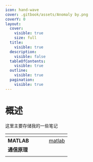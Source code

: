 ```yaml
---
icon: hand-wave
cover: .gitbook/assets/Anomaly by.png
coverY: 0
layout:
  cover:
    visible: true
    size: full
  title:
    visible: true
  description:
    visible: false
  tableOfContents:
    visible: true
  outline:
    visible: true
  pagination:
    visible: true
---
```


# 概述

这里主要存储我的一些笔记

<table data-view="cards"><thead><tr><th></th><th></th><th data-hidden data-card-cover data-type="files"></th><th data-hidden></th><th data-hidden data-card-target data-type="content-ref"></th></tr></thead><tbody><tr><td><strong>MATLAB</strong></td><td></td><td></td><td></td><td><a href="matlab/">matlab</a></td></tr><tr><td><strong>通信原理</strong></td><td></td><td></td><td></td><td></td></tr><tr><td></td><td></td><td></td><td></td><td></td></tr></tbody></table>



